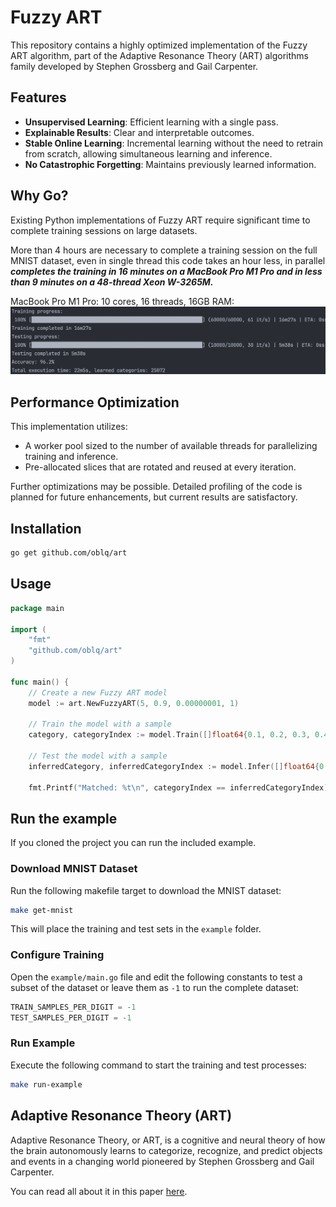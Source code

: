 # Fuzzy ART

This repository contains a highly optimized implementation of the Fuzzy ART algorithm, part of the Adaptive Resonance Theory (ART) algorithms family developed by Stephen Grossberg and Gail Carpenter.

## Features
- **Unsupervised Learning**: Efficient learning with a single pass.
- **Explainable Results**: Clear and interpretable outcomes.
- **Stable Online Learning**: Incremental learning without the need to retrain from scratch, allowing simultaneous learning and inference.
- **No Catastrophic Forgetting**: Maintains previously learned information.

## Why Go?
Existing Python implementations of Fuzzy ART require significant time to complete training sessions on large datasets.

More than 4 hours are necessary to complete a training session on the full MNIST dataset, even in single thread this code takes an hour less, in parallel _**completes the training in 16 minutes on a MacBook Pro M1 Pro and in less than 9 minutes on a 48-thread Xeon W-3265M.**_

MacBook Pro M1 Pro: 10 cores, 16 threads, 16GB RAM:
![](./resources/MacbookPro_M1_Pro.png)

## Performance Optimization
This implementation utilizes:
- A worker pool sized to the number of available threads for parallelizing training and inference.
- Pre-allocated slices that are rotated and reused at every iteration.

Further optimizations may be possible. Detailed profiling of the code is planned for future enhancements, but current results are satisfactory.

## Installation

```bash
go get github.com/oblq/art
```

## Usage

```go
package main

import (
    "fmt"
    "github.com/oblq/art"
)

func main() {
    // Create a new Fuzzy ART model
    model := art.NewFuzzyART(5, 0.9, 0.00000001, 1)

    // Train the model with a sample
    category, categoryIndex := model.Train([]float64{0.1, 0.2, 0.3, 0.4, 0.5})

    // Test the model with a sample
    inferredCategory, inferredCategoryIndex := model.Infer([]float64{0.1, 0.2, 0.3, 0.4, 0.5}, false)

    fmt.Printf("Matched: %t\n", categoryIndex == inferredCategoryIndex)
```

## Run the example

If you cloned the project you can run the included example.

### Download MNIST Dataset
Run the following makefile target to download the MNIST dataset:
```bash
make get-mnist
```
This will place the training and test sets in the `example` folder.

### Configure Training
Open the `example/main.go` file and edit the following constants to test a subset of the dataset or leave them as `-1` to run the complete dataset:
```go
TRAIN_SAMPLES_PER_DIGIT = -1
TEST_SAMPLES_PER_DIGIT = -1
```

### Run Example
Execute the following command to start the training and test processes:
```bash
make run-example
```

## Adaptive Resonance Theory (ART)

Adaptive Resonance Theory, or ART, is a cognitive and neural theory of how the brain autonomously learns to categorize, recognize, and predict objects and events in a changing world pioneered by Stephen Grossberg and Gail Carpenter.

You can read all about it in this paper [here](https://www.semanticscholar.org/paper/Adaptive-Resonance-Theory%3A-How-a-brain-learns-to-a-Grossberg/71bc18bcafe1f4909a97b0b17a522dffe306ee6a?p2df).
